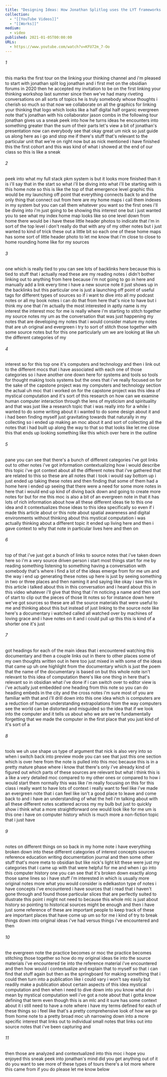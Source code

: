 ```yaml
---
title: "Designing Ideas: How Jonathan Splitlog uses the LYT frameworks (Obsidian)"
collection:
  - "[[YouTube Videos]]"
  - "[[Works]]"
medium:
  - video
published: 2021-01-05T00:00:00
URLs:
  - https://www.youtube.com/watch?v=KFU72m_7-Oo
---
```


###### 1

this marks the first tour on the linking your thinking channel and i'm pleased to start with jonathan split log jonathan and i first met on the obsidian forums in 2020 then he accepted my invitation to be on the first linking your thinking workshop last summer since then we've had many riveting conversations on all sorts of topics he is truly somebody whose thoughts i cherish so much so that now we collaborate on all the graphics for linking your thinking that logo which looks like a half digital half organic evergreen note that's jonathan with his collaborator jason combs in the following tour jonathan gives us a sneak peek into how he turns ideas he encounters into something greater than the sum of their parts let's view a bit of jonathan's presentation now can everybody see that okay great um nick so just guide us along here as i go and stop me if there's stuff that's relevant to the particular unit that we're on right now but as nick mentioned i have finished this the first cohort and this was kind of what i showed at the end of our class so this is like a sneak

###### 2

peek into what my full stack pkm system is but it looks more finished than it is i'll say that in the start so what i'll be diving into what i'll be starting with is this home note so this is like the top of that emergence level graphic this would be my launching off point that everything connects back to and the only thing that connect out from here are my home maps i call them indexes in my system but you can call them whatever you want so the first ones i'll be diving into i'm just going to be showing this interest one but i just wanted you to see what my index home map looks like so one level down from home there would be i have these little header photos to indicate that i'm in sort of the top level i don't really do that with any of my other notes but i just wanted to kind of trick these out a little bit so each one of these home maps has some sort of little header photo to let me know that i'm close to close to home rounding home like for my sources

###### 3

one which is really tied to you can see lots of backlinks here because this is tied to stuff that i actually read these are my reading notes i didn't bother linking out to anything from here because i'm not going to go in here and manually add a link every time i have a new source note it just shows up in the backlinks but this particular one is just a launching off point of useful tags for different types of sources so if i want to dive into all my podcast notes or all my book notes i can do that from here that's nice to have but i think my one that i'm actually the most interested in aptly name is my interest the interest moc for me is really where i'm starting to stitch together my source notes my um as the conversation that was just happening my notes that are developing my notes that i would consider mature my notes that are uh original and evergreen i try to sort of stitch those together with some source notes but for this one particularly um we are looking at like uh the different categories of my

###### 4

interest so for this top one it's computers and technology and then i link out to the different mocs that i have associated with each one of those categories so i have another one down here for systems and tools so tools for thought making tools systems but the ones that i've really focused on for the sake of the capstone project was my computers and technology section the actual uh moc that i worked on for the capstone project was this idea of mystical computation and it's sort of this research on how can we examine human computer interaction through the lens of mysticism and spirituality and that was just like a research topic that i was really into for a while i wanted to do some writing about it i wanted to do some design about it and i had been finding myself just gravitating towards that naturally in my collecting so i ended up making an moc about it and sort of collecting all the notes that i had built up along the way to that so that looks like let me close this that ends up looking something like this which over here in the outline

###### 5

pane you can see that there's a bunch of different categories i've got links out to other notes i've got information contextualizing how i would describe this topic i've got context about all the different notes that i've gathered that are related to this so these are all notes that i took i would say bottom up i just ended up taking these notes and then finding that some of them had a home here i ended up seeing that there were a need for some more notes in here that i would end up kind of diving back down and going to create more notes for but for me this moc is also a bit of an evergreen note in that it has lots of rich information about how all these different ideas tie to this one idea and it contextualizes those ideas to this idea specifically so even if i made this article about or this note about spatial awareness and digital environments without thinking about this mystical computation i was actually thinking about a different topic it ended up living here and then i gave context to why that note in particular lives here and then on

###### 6

top of that i've just got a bunch of links to source notes that i've taken down here so i'm a very source driven person i start most things start for me by reading something listening to something having a conversation with somebody that's where i find a lot of the ideas emerge from for me um and the way i end up generating these notes up here is just by seeing something in two or three places and then naming it and saying like okay i saw this in this article i talked about this in this conversation and i heard about this in this video whatever i'll give that thing that i'm noticing a name and then sort of start to clip out the pieces of those lit notes so for instance down here we've got sources so these are all the source materials that were useful to me and thinking about this but instead of just linking to the source note like here's a documentary i watched called all watched over by machines of loving grace and i have notes on it and i could pull up this this is kind of a shorter one it's just

###### 7

got headings for each of the main ideas that i encountered watching this documentary and then a couple links out in there to other places some of my own thoughts written out in here too just mixed in with some of the ideas that came up uh one highlight from the documentary which is just the poem that the name of the documentary is based on but this whole note isn't relevant to this idea of computation there's like one thing in here that's relevant so in obsidian what i've done if i can switch over to editor view is i've actually just embedded one heading from this note so you can do heading embeds in the city and the cross notes i'm sure most of you are familiar with that and i'll drill down into this one idea which is computers are a reduction of human understanding extrapolations from the way computers see the world can be distorted and misguided so the idea that if we look into the computer and it tells us about who we are we're fundamentally forgetting that we made the computer in the first place that you just kind of it's sort of a

###### 8

tools we uh use shape us type of argument that nick is also very into so when i switch back into preview mode you can see that just this one section which is over here from the note is pulled into this moc because this is in a pretty mature phase where i know that there's only i've already kind of figured out which parts of these sources are relevant but what i think this is a like a very detailed moc compared to my other ones or compared to how i would start them normally this was like i'm really focusing on this for this class i really want to have lots of context i really want to feel like i've made an evergreen note that i can feel like isn't a good place to leave and come back to and i have an understanding of what the hell i'm talking about with all these different notes scattered across my my bulb but just to quickly show i think what a more straightforward one would look like for me um is this one i have on computer history which is much more a non-fiction topic that i just have

###### 9

notes on different things on so back in my home note i have everything broken down into these different categories of interest concepts sources reference education writing documentation journal and then some other stuff that's more meta to obsidian but like nick's light kit these were just my categories that i came up with that were helpful for me and when i go into this computer history one you can see that it's broken down exactly along those same lines so i have stuff i'm interested in which is usually more original notes more what you would consider is edelkaston type of notes i have concepts i've encountered i have sources that i read that i haven't gone through and found those particular slices that are perfectly suited to illustrate this point i might not need to because this whole mlc is just about history so pointing to historical sources might be enough and then i have just some reference of these are important people to keep track of these are important places that have come up um so for me i kind of try to break things down into original ideas i've had versus things i've encountered and then

###### 10

the evergreen note the practice becomes or moc the practice becomes stitching those together so how do my original ideas tie into the source materials i've encountered tie into the reference material i've encountered and then how would i contextualize and explain that to myself so that i can find that stuff again but then as the springboard for making something that i could then turn into a publication like i could vary i won't say easily but readily make a publication about certain aspects of this idea mystical computation and then when i need to dive down into you know what do i mean by mystical computation well i've got a note about that i gotta know defining that term even though this is an mlc and it sure has some context about it i still need to have a note where i have my terms defined for each of these things so i feel like that's a pretty comprehensive look of how we go from home note to a pretty broad moc uh narrowing down into a more specific interest that links out to individual small notes that links out into source notes that i've been capturing and

###### 11

then those are analyzed and contextualized into this moc i hope you enjoyed this sneak peek into jonathan's mind did you get anything out of it do you want to see more of these types of tours there's a lot more where this came from if you do please let me know below
